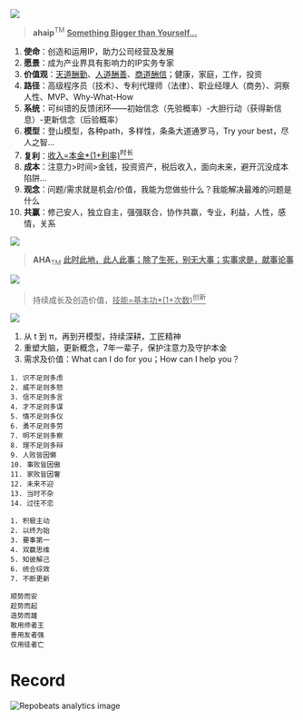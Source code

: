 
![](https://github.com/user-attachments/assets/0bce7a8d-159a-4a21-b5a2-c60bf032f294)
> **ahaip**<sup>TM</sup>  <ins>**Something Bigger than Yourself...**</ins>

1. **使命**：创造和运用IP，助力公司经营及发展
2. **愿景**：成为产业界具有影响力的IP实务专家
3. **价值观**：<ins>天道酬勤</ins>、<ins>人道酬善</ins>、<ins>商道酬信</ins>；健康，家庭，工作，投资
4. **路径**：高级程序员（技术）、专利代理师（法律）、职业经理人（商务）、洞察人性、MVP、Why-What-How
5. **系统**：可纠错的反馈闭环——初始信念（先验概率）-大胆行动（获得新信息）-更新信念（后验概率）
6. **模型**：登山模型，各种path，多样性，条条大道通罗马，Try your best，尽人之智...
7. **复利**：<ins>收入=本金*(1+利率)<sup>时长</sup></ins>
8. **成本**：注意力>时间>金钱，投资资产，税后收入，面向未来，避开沉没成本陷阱...
9. **观念**：问题/需求就是机会/价值，我能为您做些什么？我能解决最难的问题是什么
10. **共赢**：修己安人，独立自主，强强联合，协作共赢，专业，利益，人性，感情，关系

![](https://github.com/user-attachments/assets/36f46d9c-9f08-4c1d-a135-d7bdaf7de400)
> **AHA**<sub>TM</sub>  <ins>**此时此地，此人此事；除了生死，别无大事；实事求是，就事论事**</ins>

![](https://github.com/user-attachments/assets/85ea495e-5ef6-4c19-817b-c3276596c09c)
> 持续成长及创造价值，<ins>技能=基本功*(1+次数)<sup>创新</sup></ins>

![](https://github.com/user-attachments/assets/773f2714-731f-4891-8c8d-025bf7412077)

1. 从 t 到 π，再到开模型，持续深耕，工匠精神
2. 重塑大脑，更新概念，7年一辈子，保护注意力及守护本金
3. 需求及价值：What can I do for you；How can I help you？


```Logic
1. 识不足则多虑
2. 威不足则多怒
3. 信不足则多言
4. 才不足则多谋
5. 情不足则多仪
6. 勇不足则多劳
7. 明不足则多察
8. 理不足则多辩
9. 人败皆因懒
10. 事败皆因傲
11. 家败皆因奢
12. 未来不迎
13. 当时不杂
14. 过往不恋
```

```Habit
1. 积极主动
2. 以终为始
3. 要事第一
4. 双赢思维
5. 知彼解己
6. 统合综效
7. 不断更新
```

```Trend
顺势而安
趁势而起
造势而雄
敢用师者王
善用友者强
仅用徒者亡
```


# Record
![](https://repobeats.axiom.co/api/embed/33051853ccf6265eb7d31d271476fbb6ef9e95ef.svg "Repobeats analytics image")
